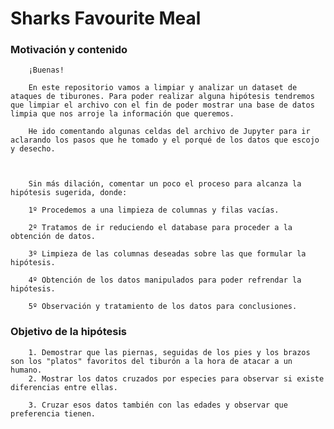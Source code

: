 


# Sharks Favourite Meal


        


 ### Motivación y contenido  
       
        ¡Buenas!
        
        En este repositorio vamos a limpiar y analizar un dataset de ataques de tiburones. Para poder realizar alguna hipótesis tendremos que limpiar el archivo con el fin de poder mostrar una base de datos limpia que nos arroje la información que queremos.
        
        He ido comentando algunas celdas del archivo de Jupyter para ir aclarando los pasos que he tomado y el porqué de los datos que escojo y desecho.
        
        
        
        Sin más dilación, comentar un poco el proceso para alcanza la hipótesis sugerida, donde:
        
        1º Procedemos a una limpieza de columnas y filas vacías.
        
        2º Tratamos de ir reduciendo el database para proceder a la obtención de datos.
        
        3º Limpieza de las columnas deseadas sobre las que formular la hipótesis.
        
        4º Obtención de los datos manipulados para poder refrendar la hipótesis.
        
        5º Observación y tratamiento de los datos para conclusiones.
        
        
        
  ### Objetivo de la hipótesis


        1. Demostrar que las piernas, seguidas de los pies y los brazos son los "platos" favoritos del tiburón a la hora de atacar a un humano.
        2. Mostrar los datos cruzados por especies para observar si existe diferencias entre ellas.
        
        3. Cruzar esos datos también con las edades y observar que preferencia tienen.
        
        



